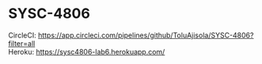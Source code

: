 # SYSC-4806
CircleCI: https://app.circleci.com/pipelines/github/ToluAjisola/SYSC-4806?filter=all  
Heroku: https://sysc4806-lab6.herokuapp.com/
